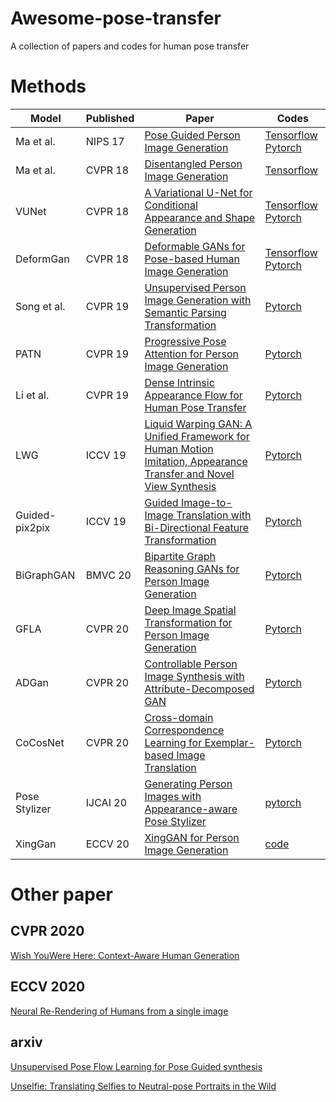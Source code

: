 # Awesome-pose-transfer
A collection of papers and codes for human pose transfer

# Methods
Model | Published | Paper | Codes 
---- | ---- | ---- | ----
Ma et al. | NIPS 17 | [ Pose Guided Person Image Generation](https://papers.nips.cc/paper/6644-pose-guided-person-image-generation.pdf) | [Tensorflow](https://github.com/charliememory/Pose-Guided-Person-Image-Generation) [Pytorch](https://github.com/harshitbansal05/Pose-Guided-Image-Generation)
Ma et al. | CVPR 18 | [Disentangled Person Image Generation](http://homes.esat.kuleuven.be/~liqianma/pdf/CVPR18_Ma_Disentangled_Person_Image_Generation.pdf) | [Tensorflow](https://github.com/charliememory/Disentangled-Person-Image-Generation)
VUNet | CVPR 18 | [A Variational U-Net for Conditional Appearance and Shape Generation](https://compvis.github.io/vunet/images/vunet.pdf) | [Tensorflow](https://github.com/CompVis/vunet) [Pytorch](https://github.com/jhaux/VUNet)
DeformGan | CVPR 18 | [Deformable GANs for Pose-based Human Image Generation](https://arxiv.org/abs/1801.00055) | [Tensorflow](https://github.com/AliaksandrSiarohin/pose-gan) [Pytorch](https://github.com/ssfootball04/pose-transfer)
Song et al. | CVPR 19 | [Unsupervised Person Image Generation with Semantic Parsing Transformation](https://arxiv.org/abs/1904.03379) | [Pytorch](https://github.com/SijieSong/person_generation_spt)
PATN | CVPR 19 |  [Progressive Pose Attention for Person Image Generation](http://arxiv.org/abs/1904.03349) | [Pytorch](https://github.com/tengteng95/Pose-Transfer)
Li et al. | CVPR 19 | [Dense Intrinsic Appearance Flow for Human Pose Transfer](http://mmlab.ie.cuhk.edu.hk/projects/pose-transfer/) | [Pytorch](https://github.com/ly015/intrinsic_flow)
LWG | ICCV 19 | [Liquid Warping GAN: A Unified Framework for Human Motion Imitation, Appearance Transfer and Novel View Synthesis](https://arxiv.org/pdf/1909.12224.pdf) | [Pytorch](https://github.com/svip-lab/impersonator)
Guided-pix2pix| ICCV 19 | [Guided Image-to-Image Translation with Bi-Directional Feature Transformation](https://filebox.ece.vt.edu/~Badour/guided_pix2pix.pdf)| [Pytorch](https://github.com/vt-vl-lab/Guided-pix2pix?tdsourcetag=s_pctim_aiomsg)
BiGraphGAN | BMVC 20 | [Bipartite Graph Reasoning GANs for Person Image Generation](https://arxiv.org/abs/2008.04381)|[Pytorch](https://github.com/Ha0Tang/BiGraphGAN)
GFLA | CVPR 20 | [Deep Image Spatial Transformation for Person Image Generation](https://arxiv.org/abs/2003.00696) | [Pytorch](https://github.com/RenYurui/Global-Flow-Local-Attention)
ADGan | CVPR 20 | [Controllable Person Image Synthesis with Attribute-Decomposed GAN](https://arxiv.org/abs/2003.12267) | [Pytorch](https://github.com/menyifang/ADGAN)
CoCosNet | CVPR 20 | [Cross-domain Correspondence Learning for Exemplar-based Image Translation](https://arxiv.org/abs/2004.05571) | [Pytorch](https://github.com/microsoft/CoCosNet)
Pose Stylizer | IJCAI 20 | [Generating Person Images with Appearance-aware Pose Stylizer](https://arxiv.org/pdf/2007.09077.pdf) | [pytorch](https://github.com/siyuhuang/PoseStylizer)
XingGan | ECCV 20 | [XingGAN for Person Image Generation](https://arxiv.org/abs/2007.09278) | [code](https://github.com/Ha0Tang/XingGAN)

# Other paper
## CVPR 2020

[Wish YouWere Here: Context-Aware Human Generation](https://arxiv.org/abs/2005.10663)

## ECCV 2020
[Neural Re-Rendering of Humans from a single image](http://gvv.mpi-inf.mpg.de/projects/NHRR/data/1415.pdf)


## arxiv
[Unsupervised Pose Flow Learning for Pose Guided synthesis](https://arxiv.org/abs/1909.13819)

[Unselfie: Translating Selfies to Neutral-pose Portraits in the Wild](https://arxiv.org/pdf/2007.15068.pdf)
